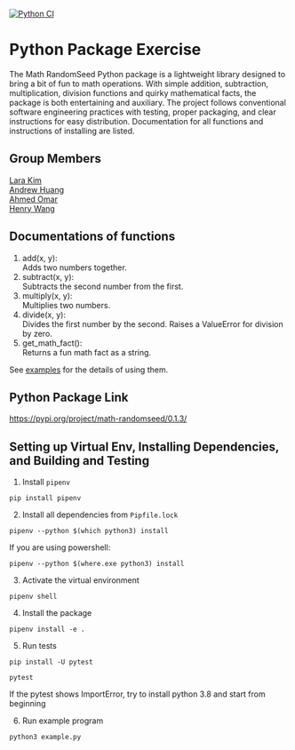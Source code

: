 [![Python CI](https://github.com/software-students-fall2023/3-python-package-exercise-random-seed-2/actions/workflows/python-package.yml/badge.svg?branch=lara)](https://github.com/software-students-fall2023/3-python-package-exercise-random-seed-2/actions/workflows/python-package.yml)

# Python Package Exercise

The Math RandomSeed Python package is a lightweight library designed to bring a bit of fun to math operations. With simple addition, subtraction, multiplication, division functions and quirky mathematical facts, the package is both entertaining and auxiliary. The project follows conventional software engineering practices with testing, proper packaging, and clear instructions for easy distribution.
Documentation for all functions and instructions of installing are listed.

## Group Members 
[Lara Kim](https://github.com/larahynkim) <br>
[Andrew Huang](https://github.com/andrewhuanggg) <br>
[Ahmed Omar](https://github.com/ahmed-o-324) <br>
[Henry Wang](https://github.com/fishlesswater) <br>

## Documentations of functions
1. add(x, y):<br>
Adds two numbers together.
2. subtract(x, y):<br>
Subtracts the second number from the first.
3. multiply(x, y):<br>
Multiplies two numbers.
4. divide(x, y):<br>
Divides the first number by the second. Raises a ValueError for division by zero.
5. get_math_fact():<br>
Returns a fun math fact as a string.

See [examples](./example.py) for the details of using them.

## Python Package Link
https://pypi.org/project/math-randomseed/0.1.3/

## Setting up Virtual Env, Installing Dependencies, and Building and Testing 

1. Install `pipenv`
```
pip install pipenv 
```

2. Install all dependencies from `Pipfile.lock`
```
pipenv --python $(which python3) install
```
If you are using powershell:
```
pipenv --python $(where.exe python3) install
```

3. Activate the virtual environment
```
pipenv shell 
```

4. Install the package
```
pipenv install -e . 
```

5. Run tests
```
pip install -U pytest

pytest
```
If the pytest shows ImportError, try to install python 3.8 and start from beginning

6. Run example program
```
python3 example.py
```

